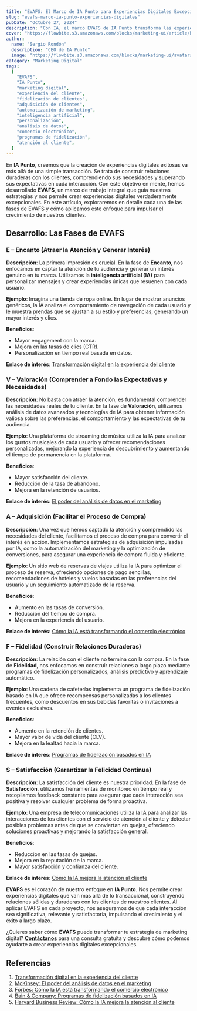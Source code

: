 ```yaml
---
title: "EVAFS: El Marco de IA Punto para Experiencias Digitales Excepcionales"
slug: "evafs-marco-ia-punto-experiencias-digitales"
pubDate: "Octubre 27, 2024"
description: "Con IA, el marco EVAFS de IA Punto transforma las experiencias digitales, atrayendo y fidelizando clientes para impulsar el crecimiento."
cover: "https://flowbite.s3.amazonaws.com/blocks/marketing-ui/article/blog-1.png"
author:
  name: "Sergio Rondón"
  description: "CEO de IA Punto"
  image: "https://flowbite.s3.amazonaws.com/blocks/marketing-ui/avatars/jese-leos.png"
category: "Marketing Digital"
tags:
  [
    "EVAFS",
    "IA Punto",
    "marketing digital",
    "experiencia del cliente",
    "fidelización de clientes",
    "adquisición de clientes",
    "automatización de marketing",
    "inteligencia artificial",
    "personalización",
    "análisis de datos",
    "comercio electrónico",
    "programas de fidelización",
    "atención al cliente",
  ]
---
```


En **IA Punto**, creemos que la creación de experiencias digitales exitosas va más allá de una simple transacción. Se trata de construir relaciones duraderas con los clientes, comprendiendo sus necesidades y superando sus expectativas en cada interacción. Con este objetivo en mente, hemos desarrollado **EVAFS**, un marco de trabajo integral que guía nuestras estrategias y nos permite crear experiencias digitales verdaderamente excepcionales. En este artículo, exploraremos en detalle cada una de las fases de EVAFS y cómo aplicamos este enfoque para impulsar el crecimiento de nuestros clientes.

## Desarrollo: Las Fases de EVAFS

### E – Encanto (Atraer la Atención y Generar Interés)

**Descripción**: La primera impresión es crucial. En la fase de **Encanto**, nos enfocamos en captar la atención de tu audiencia y generar un interés genuino en tu marca. Utilizamos la **inteligencia artificial (IA)** para personalizar mensajes y crear experiencias únicas que resuenen con cada usuario.

**Ejemplo**: Imagina una tienda de ropa online. En lugar de mostrar anuncios genéricos, la IA analiza el comportamiento de navegación de cada usuario y le muestra prendas que se ajustan a su estilo y preferencias, generando un mayor interés y clics.

**Beneficios**:

- Mayor engagement con la marca.
- Mejora en las tasas de clics (CTR).
- Personalización en tiempo real basada en datos.

**Enlace de interés**: <a href="https://www.salesforce.com/mx/blog/transformacion-digital-en-la-experiencia-del-cliente/" target="_blank" rel="noopener noreferrer">Transformación digital en la experiencia del cliente</a>

### V – Valoración (Comprender a Fondo las Expectativas y Necesidades)

**Descripción**: No basta con atraer la atención; es fundamental comprender las necesidades reales de tu cliente. En la fase de **Valoración**, utilizamos análisis de datos avanzados y tecnologías de IA para obtener información valiosa sobre las preferencias, el comportamiento y las expectativas de tu audiencia.

**Ejemplo**: Una plataforma de streaming de música utiliza la IA para analizar los gustos musicales de cada usuario y ofrecer recomendaciones personalizadas, mejorando la experiencia de descubrimiento y aumentando el tiempo de permanencia en la plataforma.

**Beneficios**:

- Mayor satisfacción del cliente.
- Reducción de la tasa de abandono.
- Mejora en la retención de usuarios.

**Enlace de interés**: [El poder del análisis de datos en el marketing](https://www.mckinsey.com/business-functions/marketing-and-sales/our-insights/the-power-of-data-in-marketing)

### A – Adquisición (Facilitar el Proceso de Compra)

**Descripción**: Una vez que hemos captado la atención y comprendido las necesidades del cliente, facilitamos el proceso de compra para convertir el interés en acción. Implementamos estrategias de adquisición impulsadas por IA, como la automatización del marketing y la optimización de conversiones, para asegurar una experiencia de compra fluida y eficiente.

**Ejemplo**: Un sitio web de reservas de viajes utiliza la IA para optimizar el proceso de reserva, ofreciendo opciones de pago sencillas, recomendaciones de hoteles y vuelos basadas en las preferencias del usuario y un seguimiento automatizado de la reserva.

**Beneficios**:

- Aumento en las tasas de conversión.
- Reducción del tiempo de compra.
- Mejora en la experiencia del usuario.

**Enlace de interés**: [Cómo la IA está transformando el comercio electrónico](https://www.forbes.com/sites/forbestechcouncil/2023/03/15/how-ai-is-transforming-e-commerce/)

### F – Fidelidad (Construir Relaciones Duraderas)

**Descripción**: La relación con el cliente no termina con la compra. En la fase de **Fidelidad**, nos enfocamos en construir relaciones a largo plazo mediante programas de fidelización personalizados, análisis predictivo y aprendizaje automático.

**Ejemplo**: Una cadena de cafeterías implementa un programa de fidelización basado en IA que ofrece recompensas personalizadas a los clientes frecuentes, como descuentos en sus bebidas favoritas o invitaciones a eventos exclusivos.

**Beneficios**:

- Aumento en la retención de clientes.
- Mayor valor de vida del cliente (CLV).
- Mejora en la lealtad hacia la marca.

**Enlace de interés**: [Programas de fidelización basados en IA](https://www.bain.com/insights/how-ai-is-revolutionizing-loyalty-programs/)

### S – Satisfacción (Garantizar la Felicidad Continua)

**Descripción**: La satisfacción del cliente es nuestra prioridad. En la fase de **Satisfacción**, utilizamos herramientas de monitoreo en tiempo real y recopilamos feedback constante para asegurar que cada interacción sea positiva y resolver cualquier problema de forma proactiva.

**Ejemplo**: Una empresa de telecomunicaciones utiliza la IA para analizar las interacciones de los clientes con el servicio de atención al cliente y detectar posibles problemas antes de que se conviertan en quejas, ofreciendo soluciones proactivas y mejorando la satisfacción general.

**Beneficios**:

- Reducción en las tasas de quejas.
- Mejora en la reputación de la marca.
- Mayor satisfacción y confianza del cliente.

**Enlace de interés**: [Cómo la IA mejora la atención al cliente](https://hbr.org/2023/05/how-ai-is-transforming-customer-service)

**EVAFS** es el corazón de nuestro enfoque en **IA Punto**. Nos permite crear experiencias digitales que van más allá de lo transaccional, construyendo relaciones sólidas y duraderas con los clientes de nuestros clientes. Al aplicar EVAFS en cada proyecto, nos aseguramos de que cada interacción sea significativa, relevante y satisfactoria, impulsando el crecimiento y el éxito a largo plazo.

¿Quieres saber cómo **EVAFS** puede transformar tu estrategia de marketing digital? **[Contáctanos](https://www.iapunto.com/contacto)** para una consulta gratuita y descubre cómo podemos ayudarte a crear experiencias digitales excepcionales.

## Referencias

1.  <a href="https://www.salesforce.com/mx/blog/transformacion-digital-en-la-experiencia-del-cliente/" target="_blank" rel="noopener noreferrer">Transformación digital en la experiencia del cliente</a>
2.  [McKinsey: El poder del análisis de datos en el marketing](https://www.mckinsey.com/business-functions/marketing-and-sales/our-insights/the-power-of-data-in-marketing)
3.  [Forbes: Cómo la IA está transformando el comercio electrónico](https://www.forbes.com/sites/forbestechcouncil/2023/03/15/how-ai-is-transforming-e-commerce/)
4.  [Bain & Company: Programas de fidelización basados en IA](https://www.bain.com/insights/how-ai-is-revolutionizing-loyalty-programs/)
5.  [Harvard Business Review: Cómo la IA mejora la atención al cliente](https://hbr.org/2023/05/how-ai-is-transforming-customer-service)
